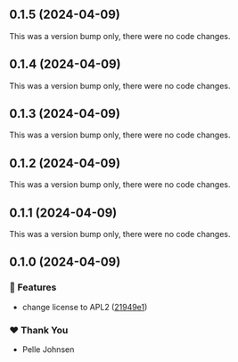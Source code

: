 ## 0.1.5 (2024-04-09)

This was a version bump only, there were no code changes.

## 0.1.4 (2024-04-09)

This was a version bump only, there were no code changes.

## 0.1.3 (2024-04-09)

This was a version bump only, there were no code changes.

## 0.1.2 (2024-04-09)

This was a version bump only, there were no code changes.

## 0.1.1 (2024-04-09)

This was a version bump only, there were no code changes.

## 0.1.0 (2024-04-09)


### 🚀 Features

- change license to APL2 ([21949e1](https://github.com/Skybox-Technologies/bjs-ecs/commit/21949e1))

### ❤️  Thank You

- Pelle Johnsen